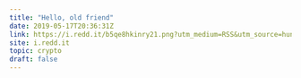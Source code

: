 ```yaml
---
title: "Hello, old friend"
date: 2019-05-17T20:36:31Z
link: https://i.redd.it/b5qe8hkinry21.png?utm_medium=RSS&utm_source=hune
site: i.redd.it
topic: crypto
draft: false
---
```

